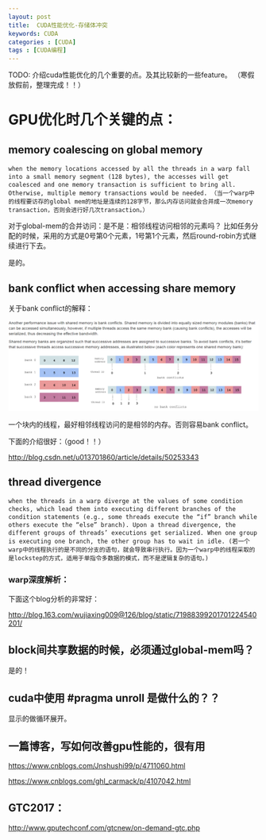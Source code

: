 ```yaml
---
layout: post
title:  CUDA性能优化-存储体冲突
keywords: CUDA
categories : [CUDA]
tags : [CUDA编程]
---
```


TODO: 介绍cuda性能优化的几个重要的点。及其比较新的一些feature。
（寒假放假前，整理完成！！）


# GPU优化时几个关键的点：

## memory coalescing on global memory

    when the memory locations accessed by all the threads in a warp fall into a small memory segment (128 bytes), the accesses will get coalesced and one memory transaction is sufficient to bring all. Otherwise, multiple memory transactions would be needed. （当一个warp中的线程要访存的global mem的地址是连续的128字节，那么内存访问就会合并成一次memory transaction，否则会进行好几次transaction。）


对于global-mem的合并访问：是不是：相邻线程访问相邻的元素吗？
比如任务分配的时候，采用的方式是0号第0个元素，1号第1个元素，然后round-robin方式继续进行下去。

是的。


## bank conflict when accessing share memory

关于bank conflict的解释：

![](/images/cuda/bank-conflict.png)

一个块内的线程，最好相邻线程访问的是相邻的内存。否则容易bank conflict。

下面的介绍很好：（good！！）

http://blog.csdn.net/u013701860/article/details/50253343





## thread divergence

    when the threads in a warp diverge at the values of some condition checks, which lead them into executing different branches of the condition statements (e.g., some threads execute the “if” branch while others execute the “else” branch). Upon a thread divergence, the different groups of threads’ executions get serialized. When one group is executing one branch, the other group has to wait in idle. (若一个warp中的线程执行的是不同的分支的语句，就会导致串行执行。因为一个warp中的线程采取的是lockstep的方式，适用于单指令多数据的模式，而不是逻辑复杂的语句。)


### warp深度解析：

下面这个blog分析的非常好：

http://blog.163.com/wujiaxing009@126/blog/static/71988399201701224540201/




## block间共享数据的时候，必须通过global-mem吗？

是的！



## cuda中使用 #pragma unroll 是做什么的？？

显示的做循环展开。



## 一篇博客，写如何改善gpu性能的，很有用

https://www.cnblogs.com/Jnshushi99/p/4711060.html

https://www.cnblogs.com/ghl_carmack/p/4107042.html


## GTC2017：

http://www.gputechconf.com/gtcnew/on-demand-gtc.php











